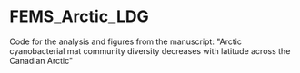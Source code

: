 # FEMS_Arctic_LDG
Code for the analysis and figures from the manuscript: "Arctic cyanobacterial mat community diversity decreases with latitude across the Canadian Arctic"

